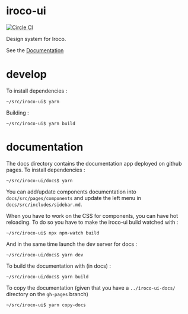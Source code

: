 # iroco-ui

[![Circle CI](https://circleci.com/gh/iroco-co/iroco-ui.png?circle-token=218e3654fb138427bb709b068ed847b58f8d4ac7&style=svg)](https://app.circleci.com/pipelines/github/iroco-co/iroco-ui)

Design system for Iroco.

See the [Documentation](https://iroco-co.github.com/iroco-ui/)

# develop

To install dependencies : 

```shell
~/src/iroco-ui$ yarn
```

Building : 

```shell
~/src/iroco-ui$ yarn build
```

# documentation

The docs directory contains the documentation app deployed on github pages. To install dependencies :

```shell
~/src/iroco-ui/docs$ yarn
```

You can add/update components documentation into `docs/src/pages/components` and update the left menu in `docs/src/includes/sidebar.md`.

When you have to work on the CSS for components, you can have hot reloading. To do so you have to make the iroco-ui build watched with : 

```shell
~/src/iroco-ui$ npx npm-watch build
```
And in the same time launch the dev server for docs : 

```shell
~/src/iroco-ui/docs$ yarn dev
```


To build the documentation with (in docs) :

```shell
~/src/iroco-ui/docs$ yarn build
```

To copy the documentation (given that you have a `../iroco-ui-docs/` directory on the `gh-pages` branch)

```shell
~/src/iroco-ui$ yarn copy-docs
```

